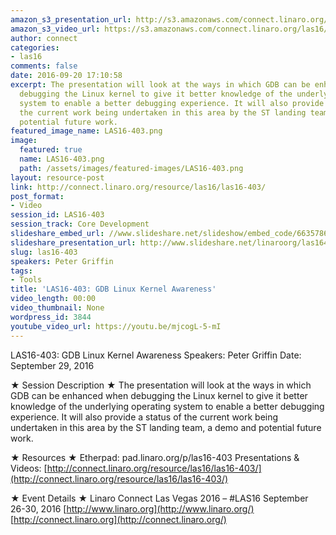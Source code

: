 ```yaml
---
amazon_s3_presentation_url: http://s3.amazonaws.com/connect.linaro.org/las16/Presentations/Thursday/LAS16-403%20-%20GDB%20Linux%20Kernel%20Awareness%20.pdf
amazon_s3_video_url: https://s3.amazonaws.com/connect.linaro.org/las16/Videos/Thursday/LAS16-403%20GDB%20Linux%20Kernel%20Awareness.mp4
author: connect
categories:
- las16
comments: false
date: 2016-09-20 17:10:58
excerpt: The presentation will look at the ways in which GDB can be enhanced when
  debugging the Linux kernel to give it better knowledge of the underlying operating
  system to enable a better debugging experience. It will also provide a status of
  the current work being undertaken in this area by the ST landing team, a demo and
  potential future work.
featured_image_name: LAS16-403.png
image:
  featured: true
  name: LAS16-403.png
  path: /assets/images/featured-images/LAS16-403.png
layout: resource-post
link: http://connect.linaro.org/resource/las16/las16-403/
post_format:
- Video
session_id: LAS16-403
session_track: Core Development
slideshare_embed_url: //www.slideshare.net/slideshow/embed_code/66357862
slideshare_presentation_url: http://www.slideshare.net/linaroorg/las16403-gdb-linux-kernel-awareness
slug: las16-403
speakers: Peter Griffin
tags:
- Tools
title: 'LAS16-403: GDB Linux Kernel Awareness'
video_length: 00:00
video_thumbnail: None
wordpress_id: 3844
youtube_video_url: https://youtu.be/mjcogL-5-mI
---
```


LAS16-403: GDB Linux Kernel Awareness
Speakers: Peter Griffin
Date: September 29, 2016

★ Session Description ★
The presentation will look at the ways in which GDB can be enhanced when debugging the Linux kernel to give it better knowledge of the underlying operating system to enable a better debugging experience. It will also provide a status of the current work being undertaken in this area by the ST landing team, a demo and potential future work.

★ Resources ★
Etherpad: pad.linaro.org/p/las16-403
Presentations & Videos: [http://connect.linaro.org/resource/las16/las16-403/](http://connect.linaro.org/resource/las16/las16-403/)

★ Event Details ★
Linaro Connect Las Vegas 2016 – #LAS16
September 26-30, 2016
[http://www.linaro.org](http://www.linaro.org/)
[http://connect.linaro.org](http://connect.linaro.org/)